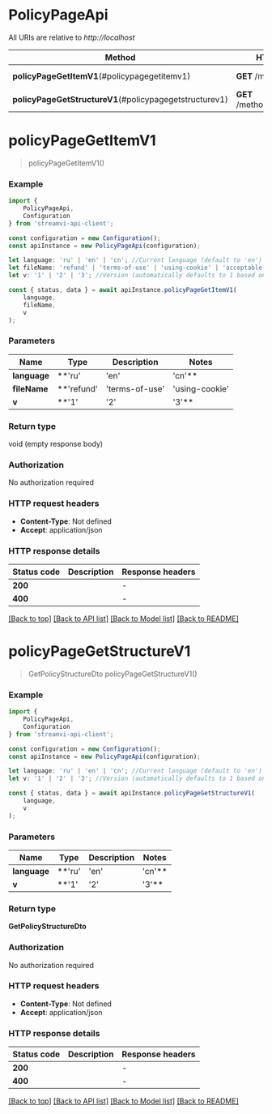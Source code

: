 # PolicyPageApi

All URIs are relative to *http://localhost*

|Method | HTTP request | Description|
|------------- | ------------- | -------------|
|**policyPageGetItemV1**(#policypagegetitemv1) | **GET** /method/policy/get | Get policy page|
|**policyPageGetStructureV1**(#policypagegetstructurev1) | **GET** /method/policy/structure | Get policy structure|

# **policyPageGetItemV1**
> policyPageGetItemV1()


### Example

```typescript
import {
    PolicyPageApi,
    Configuration
} from 'streamvi-api-client';

const configuration = new Configuration();
const apiInstance = new PolicyPageApi(configuration);

let language: 'ru' | 'en' | 'cn'; //Current language (default to 'en')
let fileName: 'refund' | 'terms-of-use' | 'using-cookie' | 'acceptable-use' | 'privacy-notice'; //Policy file name (default to undefined)
let v: '1' | '2' | '3'; //Version (automatically defaults to 1 based on method version, can be overridden) (optional) (default to '1')

const { status, data } = await apiInstance.policyPageGetItemV1(
    language,
    fileName,
    v
);
```

### Parameters

|Name | Type | Description  | Notes|
|------------- | ------------- | ------------- | -------------|
| **language** | **'ru' | 'en' | 'cn'** | Current language | defaults to 'en'|
| **fileName** | **'refund' | 'terms-of-use' | 'using-cookie' | 'acceptable-use' | 'privacy-notice'** | Policy file name | defaults to undefined|
| **v** | **'1' | '2' | '3'** | Version (automatically defaults to 1 based on method version, can be overridden) | (optional) defaults to '1'|


### Return type

void (empty response body)

### Authorization

No authorization required

### HTTP request headers

 - **Content-Type**: Not defined
 - **Accept**: application/json


### HTTP response details
| Status code | Description | Response headers |
|-------------|-------------|------------------|
|**200** |  |  -  |
|**400** |  |  -  |

[[Back to top]](#) [[Back to API list]](../README.md#documentation-for-api-endpoints) [[Back to Model list]](../README.md#documentation-for-models) [[Back to README]](../README.md)

# **policyPageGetStructureV1**
> GetPolicyStructureDto policyPageGetStructureV1()


### Example

```typescript
import {
    PolicyPageApi,
    Configuration
} from 'streamvi-api-client';

const configuration = new Configuration();
const apiInstance = new PolicyPageApi(configuration);

let language: 'ru' | 'en' | 'cn'; //Current language (default to 'en')
let v: '1' | '2' | '3'; //Version (automatically defaults to 1 based on method version, can be overridden) (optional) (default to '1')

const { status, data } = await apiInstance.policyPageGetStructureV1(
    language,
    v
);
```

### Parameters

|Name | Type | Description  | Notes|
|------------- | ------------- | ------------- | -------------|
| **language** | **'ru' | 'en' | 'cn'** | Current language | defaults to 'en'|
| **v** | **'1' | '2' | '3'** | Version (automatically defaults to 1 based on method version, can be overridden) | (optional) defaults to '1'|


### Return type

**GetPolicyStructureDto**

### Authorization

No authorization required

### HTTP request headers

 - **Content-Type**: Not defined
 - **Accept**: application/json


### HTTP response details
| Status code | Description | Response headers |
|-------------|-------------|------------------|
|**200** |  |  -  |
|**400** |  |  -  |

[[Back to top]](#) [[Back to API list]](../README.md#documentation-for-api-endpoints) [[Back to Model list]](../README.md#documentation-for-models) [[Back to README]](../README.md)

